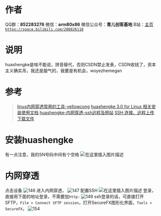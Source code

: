 ﻿# 作者
QQ群：**852283276**
微信：**arm80x86**
微信公众号：**青儿创客基地**
B站：[主页 `https://space.bilibili.com/208826118`](https://space.bilibili.com/208826118)

# 说明
huashengke是啥不能说，拼音替代，否则CSDN禁止发表，CSDN收钱了，资本主义确实吊，我还是服气的，我要是有机会，woyezhemegan

# 参考
> [linux内网穿透常用的工具-yellowcong](https://blog.csdn.net/yelllowcong/article/details/76038781)
> [huashengke 3.0 for Linux 相关安装使用文档](http://service.oray.com/question/4287.html)
> [huashengke-内网穿透-ssh远程及网站](https://www.jianshu.com/p/b7dca213ade9)
> [SSH 连接、远程上传下载文件](https://blog.csdn.net/u013381011/article/details/78310903)

# 安装huashengke
有一点注意，我的SN号码中间有个空格
![在这里插入图片描述](https://imgconvert.csdnimg.cn/aHR0cDovL3VwbG9hZC5vcmF5ZXIuY29tL3VwbG9hZC9oZWxwLzE3MDQvMjAxNzA0MjYxNzEwMTA0MjMucG5n)
# 内网穿透
点击设备
![146](https://img-blog.csdnimg.cn/20190704104150780.png?x-oss-process=image/watermark,type_ZmFuZ3poZW5naGVpdGk,shadow_10,text_aHR0cHM6Ly9ibG9nLmNzZG4ubmV0L1podV9aaHVfMjAwOQ==,size_16,color_FFFFFF,t_70)
进入内网穿透，
![147](https://img-blog.csdnimg.cn/20190704104241144.png?x-oss-process=image/watermark,type_ZmFuZ3poZW5naGVpdGk,shadow_10,text_aHR0cHM6Ly9ibG9nLmNzZG4ubmV0L1podV9aaHVfMjAwOQ==,size_16,color_FFFFFF,t_70)
配置SSH
![在这里插入图片描述](https://img-blog.csdnimg.cn/20190704104741268.png?x-oss-process=image/watermark,type_ZmFuZ3poZW5naGVpdGk,shadow_10,text_aHR0cHM6Ly9ibG9nLmNzZG4ubmV0L1podV9aaHVfMjAwOQ==,size_16,color_FFFFFF,t_70)
登录，直接用下面的地址登录，不需要加`http:`
![149](https://img-blog.csdnimg.cn/20190704154737876.png?x-oss-process=image/watermark,type_ZmFuZ3poZW5naGVpdGk,shadow_10,text_aHR0cHM6Ly9ibG9nLmNzZG4ubmV0L1podV9aaHVfMjAwOQ==,size_16,color_FFFFFF,t_70)
ssh登录的话，可直接打开SFTP，`File > Connect SFTP session`，打开SecureFX图形化界面，`Tools > SecureFX`，
![154](https://img-blog.csdnimg.cn/20190712154134581.png?x-oss-process=image/watermark,type_ZmFuZ3poZW5naGVpdGk,shadow_10,text_aHR0cHM6Ly9ibG9nLmNzZG4ubmV0L1podV9aaHVfMjAwOQ==,size_16,color_FFFFFF,t_70)
